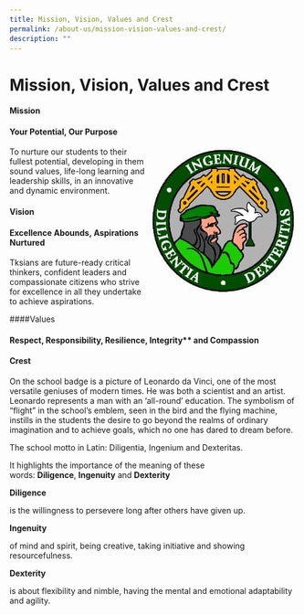 ```yaml
---
title: Mission, Vision, Values and Crest
permalink: /about-us/mission-vision-values-and-crest/
description: ""
---
```

# Mission, Vision, Values and Crest

#### Mission

#### Your Potential, Our Purpose

<div>
<div style="float: right">
<img src="/images/1-1.jpg"/>
</div><div>
To nurture our students to their fullest potential, developing in them sound values, life-long learning and leadership skills, in an innovative and dynamic environment.
</div></div>

#### Vision

#### Excellence Abounds, Aspirations Nurtured

Tksians are future-ready critical thinkers, confident leaders and  
compassionate citizens who strive for excellence in all they undertake to achieve aspirations.

####Values

#### Respect, Responsibility, Resilience, Integrity** and **Compassion**

#### Crest

On the school badge is a picture of Leonardo da Vinci, one of the most versatile geniuses of modern times. He was both a scientist and an artist. Leonardo represents a man with an ‘all-round’ education. The symbolism of “flight” in the school’s emblem, seen in the bird and the flying machine, instills in the students the desire to go beyond the realms of ordinary imagination and to achieve goals, which no one has dared to dream before.

The school motto in Latin: Diligentia, Ingenium and Dexteritas.

It highlights the importance of the meaning of these words: **Diligence**, **Ingenuity** and **Dexterity**

**Diligence**

is the willingness to persevere long after others have given up.

**Ingenuity**

of mind and spirit, being creative, taking initiative and showing resourcefulness.

**Dexterity**

is about flexibility and nimble, having the mental and emotional adaptability and agility.